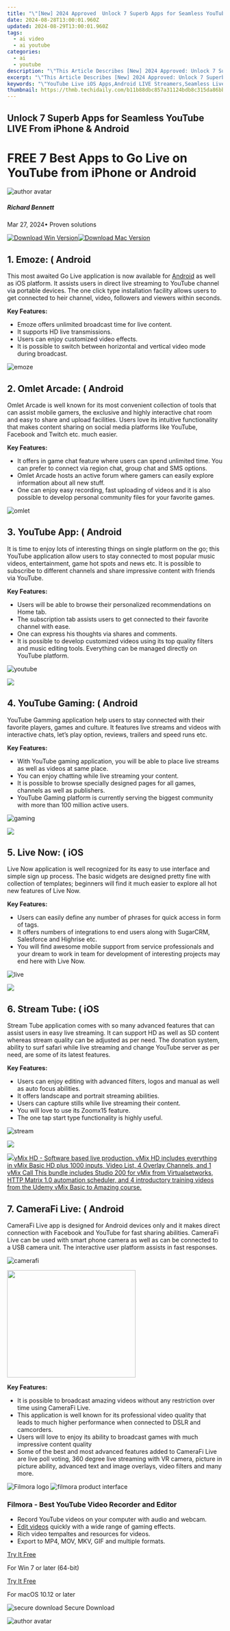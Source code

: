 ```yaml
---
title: "\"[New] 2024 Approved  Unlock 7 Superb Apps for Seamless YouTube LIVE From iPhone & Android\""
date: 2024-08-28T13:00:01.960Z
updated: 2024-08-29T13:00:01.960Z
tags:
  - ai video
  - ai youtube
categories:
  - ai
  - youtube
description: "\"This Article Describes [New] 2024 Approved: Unlock 7 Superb Apps for Seamless YouTube LIVE From iPhone & Android\""
excerpt: "\"This Article Describes [New] 2024 Approved: Unlock 7 Superb Apps for Seamless YouTube LIVE From iPhone & Android\""
keywords: "\"YouTube Live iOS Apps,Android LIVE Streamers,Seamless Live Viewing,Mobile App Integration,Instant Streaming Access,Smartphone Live Apps,Cross-Platform LIVE Tools\""
thumbnail: https://thmb.techidaily.com/b11b88dbc857a31124bdb8c315da86bb5d3837eab7f55e4985ff315c1fb2d97a.jpg
---
```


## Unlock 7 Superb Apps for Seamless YouTube LIVE From iPhone & Android

# FREE 7 Best Apps to Go Live on YouTube from iPhone or Android

![author avatar](https://images.wondershare.com/filmora/article-images/richard-bennett.jpg)

##### Richard Bennett

 Mar 27, 2024• Proven solutions

[![Download Win Version](https://images.wondershare.com/filmora/guide/download-btn-win.jpg)](https://tools.techidaily.com/wondershare/filmora/download/)[![Download Mac Version](https://images.wondershare.com/filmora/guide/download-btn-mac.jpg)](https://tools.techidaily.com/wondershare/filmora/download/)

## 1\. Emoze: ( Android

This most awaited Go Live application is now available for [Android](https://play.google.com/store/apps/details?id=com.tilda.youtube&hl=zh%5FCN) as well as iOS platform. It assists users in direct live streaming to YouTube channel via portable devices. The one click type installation facility allows users to get connected to heir channel, video, followers and viewers within seconds.

**Key Features:**

* Emoze offers unlimited broadcast time for live content.
* It supports HD live transmissions.
* Users can enjoy customized video effects.
* It is possible to switch between horizontal and vertical video mode during broadcast.

![emoze](https://images.wondershare.com/filmora/article-images/emoze.jpg)

## 2\. Omlet Arcade: ( Android

Omlet Arcade is well known for its most convenient collection of tools that can assist mobile gamers, the exclusive and highly interactive chat room and easy to share and upload facilities. Users love its intuitive functionality that makes content sharing on social media platforms like YouTube, Facebook and Twitch etc. much easier.

**Key Features:**

* It offers in game chat feature where users can spend unlimited time. You can prefer to connect via region chat, group chat and SMS options.
* Omlet Arcade hosts an active forum where gamers can easily explore information about all new stuff.
* One can enjoy easy recording, fast uploading of videos and it is also possible to develop personal community files for your favorite games.

![omlet](https://images.wondershare.com/filmora/article-images/omlet.jpg)

## 3\. YouTube App: ( Android

It is time to enjoy lots of interesting things on single platform on the go; this YouTube application allow users to stay connected to most popular music videos, entertainment, game hot spots and news etc. It is possible to subscribe to different channels and share impressive content with friends via YouTube.

**Key Features:**

* Users will be able to browse their personalized recommendations on Home tab.
* The subscription tab assists users to get connected to their favorite channel with ease.
* One can express his thoughts via shares and comments.
* It is possible to develop customized videos using its top quality filters and music editing tools. Everything can be managed directly on YouTube platform.

![youtube](https://images.wondershare.com/filmora/article-images/youtube.jpg)

<!-- affiliate ads begin -->
<a href="https://estore.winxdvd.com/order/checkout.php?PRODS=4612444&QTY=1&AFFILIATE=108875&CART=1"><img src="https://www.winxdvd.com/affiliate/new-banner/pt-728x90.jpg" border="0"></a>
<!-- affiliate ads end -->
## 4\. YouTube Gaming: ( Android

YouTube Gamming application help users to stay connected with their favorite players, games and culture. It features live streams and videos with interactive chats, let’s play option, reviews, trailers and speed runs etc.

**Key Features:**

* With YouTube gaming application, you will be able to place live streams as well as videos at same place.
* You can enjoy chatting while live streaming your content.
* It is possible to browse specially designed pages for all games, channels as well as publishers.
* YouTube Gaming platform is currently serving the biggest community with more than 100 million active users.

![gaming](https://images.wondershare.com/filmora/article-images/gaming.jpg)

<!-- affiliate ads begin -->
<a href="https://secure.2checkout.com/order/checkout.php?PRODS=37100474&QTY=1&AFFILIATE=108875&CART=1"><img src="https://awario.com/images/pages/index/img-platform-ui-1280@1x.avif" border="0"></a>
<!-- affiliate ads end -->
## 5\. Live Now: ( iOS

Live Now application is well recognized for its easy to use interface and simple sign up process. The basic widgets are designed pretty fine with collection of templates; beginners will find it much easier to explore all hot new features of Live Now.

**Key Features:**

* Users can easily define any number of phrases for quick access in form of tags.
* It offers numbers of integrations to end users along with SugarCRM, Salesforce and Highrise etc.
* You will find awesome mobile support from service professionals and your dream to work in team for development of interesting projects may end here with Live Now.

![live](https://images.wondershare.com/filmora/article-images/live.jpg)

<!-- affiliate ads begin -->
<a href="https://secure.2checkout.com/order/checkout.php?PRODS=4729320&QTY=1&AFFILIATE=108875&CART=1"><img src="https://secure.avangate.com/images/merchant/f7f07e7dab09533bc71247a5b29a7373/products/2_iDeviceMessageBox.png" border="0"></a>
<!-- affiliate ads end -->
## 6\. Stream Tube: ( iOS

Stream Tube application comes with so many advanced features that can assist users in easy live streaming. It can support HD as well as SD content whereas stream quality can be adjusted as per need. The donation system, ability to surf safari while live streaming and change YouTube server as per need, are some of its latest features.

**Key Features:**

* Users can enjoy editing with advanced filters, logos and manual as well as auto focus abilities.
* It offers landscape and portrait streaming abilities.
* Users can capture stills while live streaming their content.
* You will love to use its Zoomx15 feature.
* The one tap start type functionality is highly useful.

![stream](https://images.wondershare.com/filmora/article-images/stream.jpg)

<!-- affiliate ads begin -->
<a href="https://store.iobit.com/order/checkout.php?PRODS=4596923&QTY=1&AFFILIATE=108875&CART=1"><img src="https://secure.avangate.com/images/merchant/184260348236f9554fe9375772ff966e/ascscan_468X60.png" border="0"></a>
<!-- affiliate ads end -->
<!-- affiliate ads begin -->
<a href="https://secure.2checkout.com/order/checkout.php?PRODS=4718730&QTY=1&AFFILIATE=108875&CART=1"> <img src="https://secure.avangate.com/images/merchant/ce9a6fb2becc2d235e62b125e9260102/products/copy_vMixCallScreenshot1-large.jpg" border="0">vMix HD - Software based live production. vMix HD includes everything in vMix Basic HD plus 1000 inputs, Video List, 4 Overlay Channels, and 1 vMix Call 
This bundle includes Studio 200 for vMix from Virtualsetworks, HTTP Matrix 1.0 automation scheduler, and 4 introductory training videos from the Udemy vMix Basic to Amazing course. </a>
<!-- affiliate ads end -->
## 7\. CameraFi Live: ( Android

CameraFi Live app is designed for Android devices only and it makes direct connection with Facebook and YouTube for fast sharing abilities. CameraFi Live can be used with smart phone camera as well as can be connected to a USB camera unit. The interactive user platform assists in fast responses.

![camerafi](https://images.wondershare.com/filmora/article-images/camerafi.jpg)

<!-- affiliate ads begin -->
<a href="https://printrendy.pxf.io/c/5597632/1453721/17020" target="_top" id="1453721"><img src="//a.impactradius-go.com/display-ad/17020-1453721" border="0" alt="" width="300" height="250"/></a><img height="0" width="0" src="https://imp.pxf.io/i/5597632/1453721/17020" style="position:absolute;visibility:hidden;" border="0" />
<!-- affiliate ads end -->
**Key Features:**

* It is possible to broadcast amazing videos without any restriction over time using CameraFi Live.
* This application is well known for its professional video quality that leads to much higher performance when connected to DSLR and camcorders.
* Users will love to enjoy its ability to broadcast games with much impressive content quality
* Some of the best and most advanced features added to CameraFi Live are live poll voting, 360 degree live streaming with VR camera, picture in picture ability, advanced text and image overlays, video filters and many more.

![Filmora logo](https://images.wondershare.com/filmora/logo_icon/wondershare-filmora-logo-horizontal.png) ![filmora product interface](https://images.wondershare.com/filmora/images/common/filmora-product-banner.png)

### Filmora - Best YouTube Video Recorder and Editor

* Record YouTube videos on your computer with audio and webcam.
* [Edit videos](https://tools.techidaily.com/wondershare/filmora/download/) quickly with a wide range of gaming effects.
* Rich video tempaltes and resources for videos.
* Export to MP4, MOV, MKV, GIF and multiple formats.

[Try It Free](https://tools.techidaily.com/wondershare/filmora/download/)

For Win 7 or later (64-bit)

[Try It Free](https://tools.techidaily.com/wondershare/filmora/download/)

For macOS 10.12 or later

![secure download](https://static.wondershare.com/images-filmora/images/common/securety.svg) Secure Download

![author avatar](https://images.wondershare.com/filmora/article-images/richard-bennett.jpg)

<!-- affiliate ads begin -->
<span id="1793213">
					<video width="1080" height="1620" style="cursor:pointer"
           poster="//a.impactradius-go.com/display-clicktoplayimage/1793213.jpeg"
           onclick="if(!this.playClicked){this.play();this.setAttribute('controls',true);this.playClicked=true;}">
	   <source src="//a.impactradius-go.com/display-ad/19135-1793213">
	   <img src="//a.impactradius-go.com/display-clicktoplayimage/1793213.jpeg" style="border: none; height: 100%; width: 100%; object-fit: contain">
	</video>
	<div style="width:1080px;text-align:center"><a href="javascript:window.open(decodeURIComponent('https%3A%2F%2Ftinyland.pxf.io%2Fc%2F5597632%2F1793213%2F19135'), '_blank');void(0);">Click here</a></div>
</span>
<img height="0" width="0" src="https://imp.pxf.io/i/5597632/1793213/19135" style="position:absolute;visibility:hidden;" border="0" />
<!-- affiliate ads end -->
Richard Bennett

Richard Bennett is a writer and a lover of all things video.

Follow @Richard Bennett


<ins class="adsbygoogle"
     style="display:block"
     data-ad-format="autorelaxed"
     data-ad-client="ca-pub-7571918770474297"
     data-ad-slot="1223367746"></ins>



<ins class="adsbygoogle"
     style="display:block"
     data-ad-client="ca-pub-7571918770474297"
     data-ad-slot="8358498916"
     data-ad-format="auto"
     data-full-width-responsive="true"></ins>





<span class="atpl-alsoreadstyle">Also read:</span>
<div><ul>
<li><a href="https://youtube-zero.techidaily.com/024-approved-11-free-youtube-playlist-downloadersonlinepcandroidios/"><u>[New] 2024 Approved  11 FREE YouTube Playlist Downloaders[Online/PC/Android/iOS)</u></a></li>
<li><a href="https://youtube-zero.techidaily.com/024-approved-audience-wave-top-hash-tags-to-swell-youtube-views/"><u>[New] 2024 Approved  Audience Wave  Top Hash Tags to Swell Youtube Views</u></a></li>
<li><a href="https://youtube-zero.techidaily.com/024-approved-bulk-buy-subscribers-cost-effective-growth-strategy/"><u>[New] 2024 Approved  Bulk Buy Subscribers  Cost-Effective Growth Strategy</u></a></li>
<li><a href="https://youtube-zero.techidaily.com/024-approved-captivating-crafting-writing-intriguing-youtube-descriptions-with-templates/"><u>[New] 2024 Approved  Captivating Crafting  Writing Intriguing Youtube Descriptions with Templates</u></a></li>
<li><a href="https://youtube-zero.techidaily.com/024-approved-channel-up-your-earning-potential-with-youtube-shorts-strategy/"><u>[New] 2024 Approved  Channel Up Your Earning Potential with YouTube Shorts Strategy</u></a></li>
<li><a href="https://youtube-zero.techidaily.com/024-approved-comparative-content-crusade-analyzing-your-videos-against-others/"><u>[New] 2024 Approved  Comparative Content Crusade  Analyzing Your Videos Against Others'</u></a></li>
<li><a href="https://youtube-zero.techidaily.com/024-approved-decoding-youtubes-user-comment-selection-criteria/"><u>[New] 2024 Approved  Decoding YouTube's User-Comment Selection Criteria</u></a></li>
<li><a href="https://youtube-zero.techidaily.com/024-approved-dominating-discussion-topics-in-the-social-space/"><u>[New] 2024 Approved  Dominating Discussion Topics in the Social Space</u></a></li>
<li><a href="https://youtube-zero.techidaily.com/024-approved-engage-viewers-beyond-individual-watches/"><u>[New] 2024 Approved  Engage Viewers Beyond Individual Watches</u></a></li>
<li><a href="https://remote-screen-capture.techidaily.com/new-2024-approved-essential-guide-to-cheap-video-conferencing-tools-for-computers/"><u>[New] 2024 Approved  Essential Guide to Cheap Video Conferencing Tools for Computers</u></a></li>
<li><a href="https://youtube-zero.techidaily.com/024-approved-everything-you-need-to-know-about-youtube-shorts-templates/"><u>[New] 2024 Approved  Everything You Need To Know About YouTube Shorts Templates</u></a></li>
<li><a href="https://youtube-zero.techidaily.com/024-approved-gamers-unleashed-top-10-female-youtubers/"><u>[New] 2024 Approved  Gamers Unleashed  Top 10 Female YouTubers</u></a></li>
<li><a href="https://youtube-zero.techidaily.com/024-approved-guidelines-to-erase-youtube-recordings-on-pc/"><u>[New] 2024 Approved  Guidelines to Erase YouTube Recordings on PC</u></a></li>
<li><a href="https://youtube-zero.techidaily.com/024-approved-harnessing-success-with-freefire-hashtag-tips/"><u>[New] 2024 Approved  Harnessing Success with FreeFire Hashtag Tips</u></a></li>
<li><a href="https://youtube-zero.techidaily.com/024-approved-hit-the-floor-with-optimal-posting-hours/"><u>[New] 2024 Approved  Hit the Floor with Optimal Posting Hours</u></a></li>
<li><a href="https://youtube-zero.techidaily.com/024-approved-how-to-easily-disableremove-youtube-shorts-permanently/"><u>[New] 2024 Approved  How to Easily Disable/Remove YouTube Shorts Permanently?</u></a></li>
<li><a href="https://youtube-zero.techidaily.com/024-approved-locate-lively-video-community-spots/"><u>[New] 2024 Approved  Locate Lively Video Community Spots</u></a></li>
<li><a href="https://youtube-zero.techidaily.com/024-approved-make-your-comments-pop-with-emojis-in-youtube/"><u>[New] 2024 Approved  Make Your Comments Pop with Emojis in YouTube</u></a></li>
<li><a href="https://youtube-zero.techidaily.com/024-approved-making-money-with-media-mastery-of-merchandise-musings/"><u>[New] 2024 Approved  Making Money with Media Mastery of Merchandise Musings</u></a></li>
<li><a href="https://youtube-zero.techidaily.com/024-approved-mastering-the-download-of-youtubes-default-thumbnails-effortlessly/"><u>[New] 2024 Approved  Mastering the Download of YouTube's Default Thumbnails Effortlessly</u></a></li>
<li><a href="https://youtube-zero.techidaily.com/024-approved-navigating-the-world-of-hashtags-youtubes-best-practices/"><u>[New] 2024 Approved  Navigating the World of Hashtags  YouTube's Best Practices</u></a></li>
<li><a href="https://youtube-zero.techidaily.com/024-approved-navigating-youtube-shorts-how-to-for-content-makers/"><u>[New] 2024 Approved  Navigating YouTube Shorts  How-To for Content Makers</u></a></li>
<li><a href="https://youtube-zero.techidaily.com/024-approved-nosoftware-needed-youtube-video-capture/"><u>[New] 2024 Approved  NoSoftware Needed  YouTube Video Capture</u></a></li>
<li><a href="https://youtube-zero.techidaily.com/024-approved-strategies-to-arrange-content-in-youtube-media/"><u>[New] 2024 Approved  Strategies to Arrange Content in YouTube Media</u></a></li>
<li><a href="https://youtube-zero.techidaily.com/024-approved-streamline-your-youtube-experience-shareable-playlists/"><u>[New] 2024 Approved  Streamline Your YouTube Experience  Shareable Playlists</u></a></li>
<li><a href="https://youtube-zero.techidaily.com/-best-online-youtube-tag-extractors-for-2024/"><u>[New] 7 Best Online YouTube Tag Extractors for 2024</u></a></li>
<li><a href="https://youtube-zero.techidaily.com/-journey-through-the-digital-landscape-six-engaging-quizzes-for-every-vlogger-admirer/"><u>[New] A Journey Through the Digital Landscape  Six Engaging Quizzes for Every Vlogger Admirer</u></a></li>
<li><a href="https://instagram-clips.techidaily.com/new-in-2024-from-reel-to-share-creating-perfect-vt-videos-in-fcpx/"><u>[New] In 2024, From Reel to Share  Creating Perfect VT Videos in FCPX</u></a></li>
<li><a href="https://instagram-videos.techidaily.com/new-in-2024-how-to-safeguard-your-feed-remove-followers/"><u>[New] In 2024, How to Safeguard Your Feed  Remove Followers</u></a></li>
<li><a href="https://some-approaches.techidaily.com/new-techniques-to-rectify-iphone-photo-out-of-focus/"><u>[New] Techniques to Rectify iPhone Photo Out-of-Focus</u></a></li>
<li><a href="https://youtube-zero.techidaily.com/-premier-movie-options-beyond-the-top-selections-for-2024/"><u>2023'S Premier Movie Options  Beyond The Top Selections for 2024</u></a></li>
<li><a href="https://android-unlock.techidaily.com/7-ways-to-unlock-a-locked-vivo-y78t-phone-by-drfone-android/"><u>7 Ways to Unlock a Locked Vivo Y78t Phone</u></a></li>
<li><a href="https://youtube-zero.techidaily.com/-footsteps-in-youtube-landscape-setting-up-shop-and-earning-profitably-for-2024/"><u>First Footsteps in YouTube Landscape  Setting Up Shop and Earning Profitably for 2024</u></a></li>
<li><a href="https://desktop-recording.techidaily.com/in-2024-android-playground-the-hottest-wildlife-games/"><u>In 2024, Android Playground  The Hottest Wildlife Games</u></a></li>
<li><a href="https://extra-guidance.techidaily.com/in-2024-proven-methods-for-conducting-outstanding-interviews/"><u>In 2024, Proven Methods for Conducting Outstanding Interviews</u></a></li>
<li><a href="https://facebook-videos.techidaily.com/in-2024-unleashing-your-creative-potential-in-making-fb-reels/"><u>In 2024, Unleashing Your Creative Potential in Making FB Reels</u></a></li>
<li><a href="https://fox-cloud.techidaily.com/laughing-lane-the-no-10-guide-to-memelore-for-2024/"><u>Laughing Lane - The No. 10 Guide to Memelore for 2024</u></a></li>
<li><a href="https://win11-tips.techidaily.com/mastering-desktop-layout-app-sizes-in-windows-11/"><u>Mastering Desktop Layout: App Sizes in Windows 11</u></a></li>
<li><a href="https://youtube-zero.techidaily.com/-audio-solutions-for-creators-for-2024/"><u>Prime Audio Solutions for Creators for 2024</u></a></li>
<li><a href="https://youtube-zero.techidaily.com/-video-to-text-technology-now/"><u>Prime Video-to-Text Technology, Now</u></a></li>
<li><a href="https://youtube-zero.techidaily.com/-fixes-addressing-top-youtube-short-challenges-for-2024/"><u>Quick Fixes  Addressing Top YouTube Short Challenges for 2024</u></a></li>
<li><a href="https://youtube-zero.techidaily.com/-routines-to-rearrange-youtube-playlists-effectively-for-2024/"><u>Rapid Routines to Rearrange YouTube Playlists Effectively for 2024</u></a></li>
<li><a href="https://facebook-video-files.techidaily.com/reveal-the-secrets-top-12-ways-to-bring-non-showing-fb-vids-into-view/"><u>Reveal the Secrets  Top 12 Ways to Bring Non-Showing FB Vids Into View</u></a></li>
<li><a href="https://vimeo-videos.techidaily.com/strategic-planning-making-memorable-tiktok-videos/"><u>Strategic Planning  Making Memorable TikTok Videos</u></a></li>
<li><a href="https://win11-tips.techidaily.com/tailoring-your-digital-landscape-with-windows-11-features/"><u>Tailoring Your Digital Landscape with Windows 11 Features</u></a></li>
<li><a href="https://youtube-zero.techidaily.com/0-thumbnail-fonts-for-impressive-video-credits-for-2024/"><u>Top 20 Thumbnail Fonts for Impressive Video Credits for 2024</u></a></li>
</ul></div>
